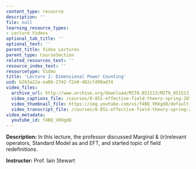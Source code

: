 ```yaml
---
content_type: resource
description: ''
file: null
learning_resource_types:
- Lecture Videos
optional_tab_title: ''
optional_text: ''
parent_title: Video Lectures
parent_type: CourseSection
related_resources_text: ''
resource_index_text: ''
resourcetype: Video
title: 'Lecture 2: Dimensional Power Counting'
uid: b263a22a-ea06-2742-f2e0-d82cfd99ad74
video_files:
  archive_url: http://www.archive.org/download/MIT8.851S13/MIT8_851S13_lec02_300k.mp4
  video_captions_file: /courses/8-851-effective-field-theory-spring-2013/a4f53ef437cf56a08275dffb0f9dd791_f4BQ_VHXgd8.vtt
  video_thumbnail_file: https://img.youtube.com/vi/f4BQ_VHXgd8/default.jpg
  video_transcript_file: /courses/8-851-effective-field-theory-spring-2013/60d5d4783b24b969991053491e00f73e_f4BQ_VHXgd8.pdf
video_metadata:
  youtube_id: f4BQ_VHXgd8
---
```


**Description:** In this lecture, the professor discussed Marginal & (ir)relevant operators, Standard Model as and EFT, and started topic of field redefinitions.

**Instructor:** Prof. Iain Stewart